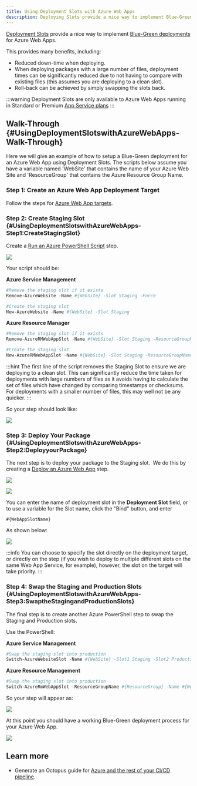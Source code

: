 ```yaml
---
title: Using Deployment Slots with Azure Web Apps
description: Deploying Slots provide a nice way to implement Blue-Green deployments for Azure Web Apps.
---
```


[Deployment Slots](https://azure.microsoft.com/en-us/documentation/articles/web-sites-staged-publishing/) provide a nice way to implement [Blue-Green deployments](http://martinfowler.com/bliki/BlueGreenDeployment.html) for Azure Web Apps.

This provides many benefits, including:

- Reduced down-time when deploying.
- When deploying packages with a large number of files, deployment times can be significantly reduced due to not having to compare with existing files (this assumes you are deploying to a clean slot).
- Roll-back can be achieved by simply swapping the slots back.

:::warning
Deployment Slots are only available to Azure Web Apps running in Standard or Premium [App Service plans](https://azure.microsoft.com/en-us/pricing/details/app-service/plans/)
:::

## Walk-Through {#UsingDeploymentSlotswithAzureWebApps-Walk-Through}

Here we will give an example of how to setup a Blue-Green deployment for an Azure Web App using Deployment Slots.
The scripts below assume you have a variable named 'WebSite' that contains the name of your Azure Web Site and 'ResourceGroup' that contains the Azure Resource Group Name.

### Step 1: Create an Azure Web App Deployment Target

Follow the steps for [Azure Web App targets](/docs/infrastructure/deployment-targets/azure/web-app-targets/index.md).

### Step 2: Create Staging Slot {#UsingDeploymentSlotswithAzureWebApps-Step1:CreateStagingSlot}

Create a [Run an Azure PowerShell Script](/docs/deployment-examples/azure-deployments/running-azure-powershell/index.md) step.

![](azure-powershell-script-step.png)

Your script should be:

**Azure Service Management**

```powershell
#Remove the staging slot if it exists
Remove-AzureWebsite -Name #{WebSite} -Slot Staging -Force

#Create the staging slot
New-AzureWebsite -Name #{WebSite} -Slot Staging
```

**Azure Resource Manager**

```powershell
#Remove the staging slot if it exists
Remove-AzureRMWebAppSlot -Name #{WebSite} -Slot Staging -ResourceGroupName #{ResourceGroup} -Force -ErrorAction Continue

#Create the staging slot
New-AzureRMWebAppSlot -Name #{WebSite} -Slot Staging -ResourceGroupName #{ResourceGroup}
```

:::hint
The first line of the script removes the Staging Slot to ensure we are deploying to a clean slot. This can significantly reduce the time taken for deployments with large numbers of files as it avoids having to calculate the set of files which have changed by comparing timestamps or checksums. For deployments with a smaller number of files, this may well not be any quicker.
:::

So your step should look like:

![](azure-remove-staging-slot-script.png)

### Step 3: Deploy Your Package {#UsingDeploymentSlotswithAzureWebApps-Step2:DeployyourPackage}

The next step is to deploy your package to the Staging slot.  We do this by creating a [Deploy an Azure Web App](/docs/deployment-examples/azure-deployments/deploying-a-package-to-an-azure-web-app/index.md) step.

![](deploy-azure-web-app-step.png)

![](azure-web-app-selector-with-slot.png)

You can enter the name of deployment slot in the **Deployment Slot** field, or to use a variable for the Slot name, click the "Bind" button, and enter

```
#{WebAppSlotName}
```

As shown below:

![](azure-web-app-slot-binding.png)

:::info
You can choose to specify the slot directly on the deployment target, or directly on the step (if you wish to deploy to multiple different slots on the same Web App Service, for example), however, the slot on the target will take priority.
:::

### Step 4: Swap the Staging and Production Slots {#UsingDeploymentSlotswithAzureWebApps-Step3:SwaptheStagingandProductionSlots}

The final step is to create another Azure PowerShell step to swap the Staging and Production slots.

Use the PowerShell:

**Azure Service Management**

```powershell
#Swap the staging slot into production
Switch-AzureWebsiteSlot -Name #{WebSite} -Slot1 Staging -Slot2 Production -Force
```

**Azure Resource Management**

```powershell
#Swap the staging slot into production
Switch-AzureRmWebAppSlot -ResourceGroupName #{ResourceGroup} -Name #{Website} -SourceSlotName Staging -DestinationSlotName Production
```

So your step will appear as:

![](azure-web-app-swap-slots-script.png)

At this point you should have a working Blue-Green deployment process for your Azure Web App.

![](azure-web-app-with-slots-process.png)

## Learn more

- Generate an Octopus guide for [Azure and the rest of your CI/CD pipeline](https://octopus.com/docs/guides?destination=Azure%20websites).


